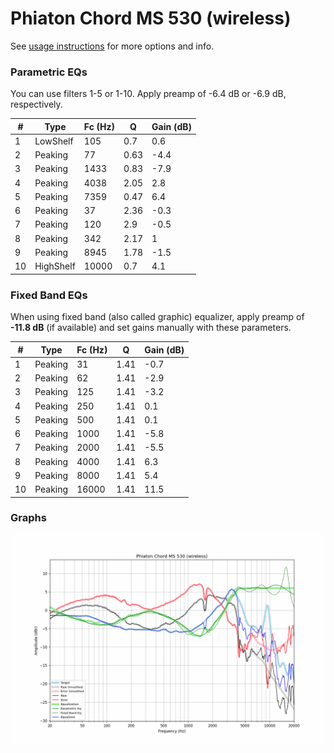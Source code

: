 # Phiaton Chord MS 530 (wireless)
See [usage instructions](https://github.com/jaakkopasanen/AutoEq#usage) for more options and info.

### Parametric EQs
You can use filters 1-5 or 1-10. Apply preamp of -6.4 dB or -6.9 dB, respectively.

|   # | Type      |   Fc (Hz) |    Q |   Gain (dB) |
|-----|-----------|-----------|------|-------------|
|   1 | LowShelf  |       105 | 0.7  |         0.6 |
|   2 | Peaking   |        77 | 0.63 |        -4.4 |
|   3 | Peaking   |      1433 | 0.83 |        -7.9 |
|   4 | Peaking   |      4038 | 2.05 |         2.8 |
|   5 | Peaking   |      7359 | 0.47 |         6.4 |
|   6 | Peaking   |        37 | 2.36 |        -0.3 |
|   7 | Peaking   |       120 | 2.9  |        -0.5 |
|   8 | Peaking   |       342 | 2.17 |         1   |
|   9 | Peaking   |      8945 | 1.78 |        -1.5 |
|  10 | HighShelf |     10000 | 0.7  |         4.1 |

### Fixed Band EQs
When using fixed band (also called graphic) equalizer, apply preamp of **-11.8 dB** (if available) and set gains manually with these parameters.

|   # | Type    |   Fc (Hz) |    Q |   Gain (dB) |
|-----|---------|-----------|------|-------------|
|   1 | Peaking |        31 | 1.41 |        -0.7 |
|   2 | Peaking |        62 | 1.41 |        -2.9 |
|   3 | Peaking |       125 | 1.41 |        -3.2 |
|   4 | Peaking |       250 | 1.41 |         0.1 |
|   5 | Peaking |       500 | 1.41 |         0.1 |
|   6 | Peaking |      1000 | 1.41 |        -5.8 |
|   7 | Peaking |      2000 | 1.41 |        -5.5 |
|   8 | Peaking |      4000 | 1.41 |         6.3 |
|   9 | Peaking |      8000 | 1.41 |         5.4 |
|  10 | Peaking |     16000 | 1.41 |        11.5 |

### Graphs
![](./Phiaton%20Chord%20MS%20530%20(wireless).png)
